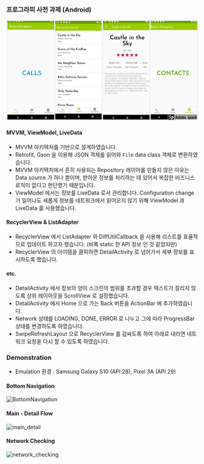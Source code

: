 ### 프로그라피 사전 과제 (Android)

![screenshots](./screenshots.png)

#### MVVM, ViewModel, LiveData 
* MVVM 아키텍처를 기반으로 설계하였습니다. 
* Retrofit, Gson 을 이용해 JSON 객체를 읽어와 `Film` data class 객체로 변환하였습니다.
* MVVM 아키텍처에서 흔히 사용되는 Repository 레이어를 만들지 않은 이유는 Data source 가 하나 뿐이며, 
받아온 정보를 처리하는 데 있어서 복잡한 비즈니스 로직이 없다고 판단했기 때문입니다.   
* ViewModel 에서는 정보를 LiveData 로서 관리합니다. Configuration change 가 일어나도 새롭게 정보를 
네트워크에서 읽어오지 않기 위해 ViewModel 과 LiveData 를 사용했습니다.

#### RecyclerView & ListAdapter
* RecyclerView 에서 ListAdapter 와 DiffUtilCallback 을 사용해 리스트를 효율적으로 업데이트 하고자 했습니다. (비록 static 한 API 정보 인 것 같았지만)
* RecyclerView 의 아이템을 클릭하면 DetailActivity 로 넘어가서 세부 정보를 표시하도록 했습니다.

#### etc. 
* DetailActivity 에서 정보의 양이 스크린의 범위를 초과할 경우 텍스트가 잘리지 않도록 상위 레이아웃을 ScrollView 로 설정했습니다.
* DetailActivity 에서 Home 으로 가는 Back 버튼을 ActionBar 에 추가하였습니다.
* Network 상태를 LOADING, DONE, ERROR 로 나누고 그에 따라 ProgressBar 상태를 변경하도록 하였습니다. 
* SwipeRefreshLayout 으로 RecyclerView 를 감싸도록 하여 아래로 내리면 네트워크 요청을 다시 할 수 있도록 하였습니다.  


### Demonstration 
* Emulation 환경 : Samsung Galaxy S10 (API 28), Pixel 3A (API 29)

#### Bottom Navigation
![BottomNavigation](./demos/demo_swiping.gif)

#### Main - Detail Flow
![main_detail](./demos/demo_main_detail.gif)

#### Network Checking 
![network_checking](./demos/demo_networkchecking.gif)


 